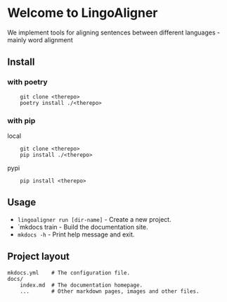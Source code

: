 # Welcome to LingoAligner 

We implement tools for aligning sentences between different languages
	- mainly word alignment

## Install 

### with poetry
```
	git clone <therepo>
	poetry install ./<therepo>
```


### with pip
local
```
	git clone <therepo>
	pip install ./<therepo>
```
pypi
```
	pip install <therepo>
```

## Usage

* `lingoaligner run [dir-name]` - Create a new project.
* `mkdocs train - Build the documentation site.
* `mkdocs -h` - Print help message and exit.

## Project layout

    mkdocs.yml    # The configuration file.
    docs/
        index.md  # The documentation homepage.
        ...       # Other markdown pages, images and other files.
